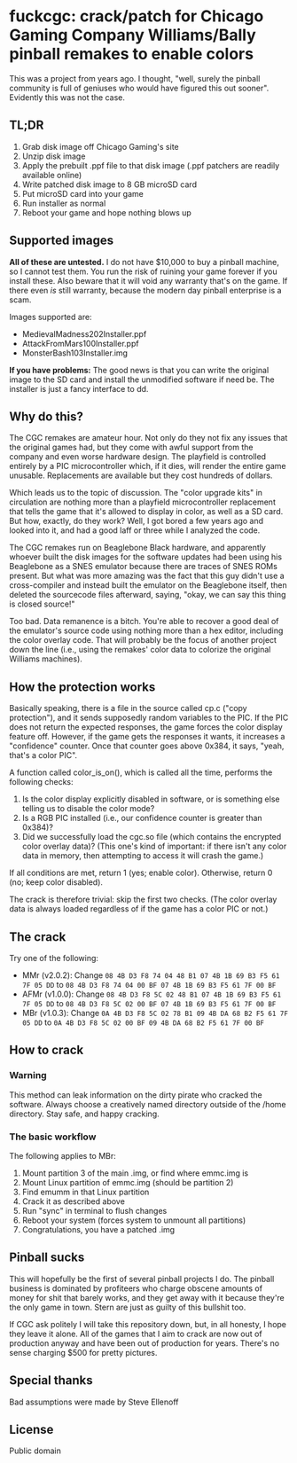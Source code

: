 # fuckcgc: crack/patch for Chicago Gaming Company Williams/Bally pinball remakes to enable colors

This was a project from years ago. I thought, "well, surely the pinball community is full of geniuses who would have figured this out sooner". Evidently this was not the case.

## TL;DR

1. Grab disk image off Chicago Gaming's site
2. Unzip disk image
3. Apply the prebuilt .ppf file to that disk image (.ppf patchers are readily available online)
4. Write patched disk image to 8 GB microSD card
5. Put microSD card into your game
6. Run installer as normal
7. Reboot your game and hope nothing blows up

## Supported images

**All of these are untested.** I do not have $10,000 to buy a pinball machine, so I cannot test them. You run the risk of ruining your game forever if you install these. Also beware that it will void any warranty that's on the game. If there even *is* still warranty, because the modern day pinball enterprise is a scam. 

Images supported are:

* MedievalMadness202Installer.ppf
* AttackFromMars100Installer.ppf
* MonsterBash103Installer.img

**If you have problems:** The good news is that you can write the original image to the SD card and install the unmodified software if need be. The installer is just a fancy interface to dd.

## Why do this?

The CGC remakes are amateur hour. Not only do they not fix any issues that the original games had, but they come with awful support from the company and even worse hardware design. The playfield is controlled entirely by a PIC microcontroller which, if it dies, will render the entire game unusable. Replacements are available but they cost hundreds of dollars.

Which leads us to the topic of discussion. The "color upgrade kits" in circulation are nothing more than a playfield microcontroller replacement that tells the game that it's allowed to display in color, as well as a SD card. But how, exactly, do they work? Well, I got bored a few years ago and looked into it, and had a good laff or three while I analyzed the code.

The CGC remakes run on Beaglebone Black hardware, and apparently whoever built the disk images for the software updates had been using his Beaglebone as a SNES emulator because there are traces of SNES ROMs present. But what was more amazing was the fact that this guy didn't use a cross-compiler and instead built the emulator on the Beaglebone itself, then deleted the sourcecode files afterward, saying, "okay, we can say this thing is closed source!"

Too bad. Data remanence is a bitch. You're able to recover a good deal of the emulator's source code using nothing more than a hex editor, including the color overlay code. That will probably be the focus of another project down the line (i.e., using the remakes' color data to colorize the original Williams machines).

## How the protection works

Basically speaking, there is a file in the source called cp.c ("copy protection"), and it sends supposedly random variables to the PIC. If the PIC does not return the expected responses, the game forces the color display feature off. However, if the game gets the responses it wants, it increases a "confidence" counter. Once that counter goes above 0x384, it says, "yeah, that's a color PIC".

A function called color_is_on(), which is called all the time, performs the following checks:

1. Is the color display explicitly disabled in software, or is something else telling us to disable the color mode?
2. Is a RGB PIC installed (i.e., our confidence counter is greater than 0x384)? 
3. Did we successfully load the cgc.so file (which contains the encrypted color overlay data)? (This one's kind of important: if there isn't any color data in memory, then attempting to access it will crash the game.)

If all conditions are met, return 1 (yes; enable color). Otherwise, return 0 (no; keep color disabled).

The crack is therefore trivial: skip the first two checks. (The color overlay data is always loaded regardless of if the game has a color PIC or not.)

## The crack

Try one of the following:

* MMr (v2.0.2): Change `08 4B D3 F8 74 04 48 B1 07 4B 1B 69 B3 F5 61 7F 05 DD` to `08 4B D3 F8 74 04 00 BF 07 4B 1B 69 B3 F5 61 7F 00 BF`
* AFMr (v1.0.0): Change `08 4B D3 F8 5C 02 48 B1 07 4B 1B 69 B3 F5 61 7F 05 DD` to `08 4B D3 F8 5C 02 00 BF 07 4B 1B 69 B3 F5 61 7F 00 BF`
* MBr (v1.0.3): Change `0A 4B D3 F8 5C 02 78 B1 09 4B DA 68 B2 F5 61 7F 05 DD` to `0A 4B D3 F8 5C 02 00 BF 09 4B DA 68 B2 F5 61 7F 00 BF`

## How to crack

### Warning

This method can leak information on the dirty pirate who cracked the software. Always choose a creatively named directory outside of the /home directory. Stay safe, and happy cracking.

### The basic workflow

The following applies to MBr:

1. Mount partition 3 of the main .img, or find where emmc.img is
2. Mount Linux partition of emmc.img (should be partition 2)
3. Find emumm in that Linux partition
4. Crack it as described above
5. Run "sync" in terminal to flush changes
6. Reboot your system (forces system to unmount all partitions)
7. Congratulations, you have a patched .img

## Pinball sucks

This will hopefully be the first of several pinball projects I do. The pinball business is dominated by profiteers who charge obscene amounts of money for shit that barely works, and they get away with it because they're the only game in town. Stern are just as guilty of this bullshit too.

If CGC ask politely I will take this repository down, but, in all honesty, I hope they leave it alone. All of the games that I aim to crack are now out of production anyway and have been out of production for years. There's no sense charging $500 for pretty pictures.

## Special thanks

Bad assumptions were made by Steve Ellenoff

## License

Public domain
